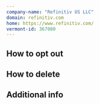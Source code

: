 ```yaml
---
company-name: "Refinitiv US LLC"
domain: refinitiv.com
home: https://www.refinitiv.com/
vermont-id: 367080
---
```

## How to opt out




## How to delete




## Additional info


















